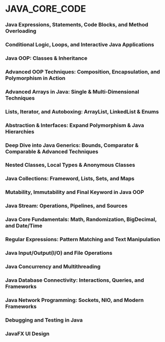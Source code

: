# JAVA_CORE_CODE
### Java Expressions, Statements, Code Blocks, and Method Overloading
### Conditional Logic, Loops, and Interactive Java Applications
### Java OOP: Classes & Inheritance
### Advanced OOP Techniques: Composition, Encapsulation, and Polymorphism in Action
### Advanced Arrays in Java: Single & Multi-Dimensional Techniques
### Lists, Iterator, and Autoboxing: ArrayList, LinkedList & Enums
### Abstraction & Interfaces: Expand Polymorphism & Java Hierarchies
### Deep Dive into Java Generics: Bounds, Comparator & Comparable & Advanced Techniques
### Nested Classes, Local Types & Anonymous Classes
### Java Collections: Frameword, Lists, Sets, and Maps
### Mutability, Immutability and Final Keyword in Java OOP
### Java Stream: Operations, Pipelines, and Sources
### Java Core Fundamentals: Math, Randomization, BigDecimal, and Date/Time
### Regular Expressions: Pattern Matching and Text Manipulation
### Java Input/Output(I/O) and File Operations
### Java Concurrency and Multithreading
### Java Database Connectivity: Interactions, Queries, and Frameworks
### Java Network Programming: Sockets, NIO, and Modern Frameworks
### Debugging and Testing in Java
### JavaFX UI Design
